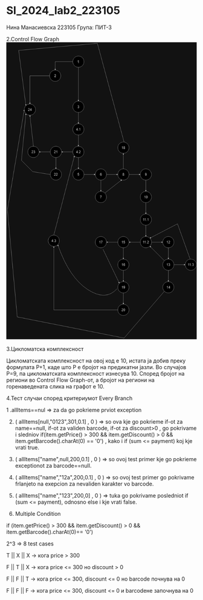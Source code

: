 # SI_2024_lab2_223105
Нина Манасиевска 223105
Група: ПИТ-3

2.Control Flow Graph
![finalv2](https://github.com/ninamanas/SI_2024_lab2_223105/blob/master/cfg.drawio%20(1).png)

3.Цикломатска комплексност

Цикломатската комплексност на овој код е 10, истата ја добив преку формулата P+1, каде што P е бројот на предикатни јазли. Во случајoв P=9, па цикломатската комплексност изнесува 10.
Според бројот на региони во Control Flow Graph-от, а бројот на региони на горенаведената слика на графот е 10.

4.Тест случаи според критериумот Every Branch

1 .allItems==nul  => za da go pokrieme prviot exception

2. ( allItems[null,"0123",301,0.1] , 0 )  => so ova kje go pokrieme if-ot za name==null, if-ot za validen barcode, if-ot za discount>0 ,  go pokrivame i sledniov 
  if(item.getPrice() > 300 && item.getDiscount() > 0 && item.getBarcode().charAt(0) == '0') , kako i  if (sum <= payment) koj kje vrati true.
  
3. ( allItems["name",null,200,0.1] , 0 ) => so ovoj test primer kje go pokrieme exceptionot za barcode==null.
   
4. ( allItems["name","12a",200,0.1] , 0 ) => so ovoj test primer go pokrivame frlanjeto na exepcion za nevaliden karakter vo barcode.
   
5. ( allItems["name","123",200,0] , 0 )  => tuka go pokrivame posledniot  if (sum <= payment), odnosno else i kje vrati false.




5. Multiple Condition

if (item.getPrice() > 300 && item.getDiscount() > 0 && item.getBarcode().charAt(0)== '0')

2^3 => 8 test cases
   
T || X || X -> кога price > 300

F || T || X -> кога price <= 300 но discount > 0

F || F || T -> кога price <= 300, discount <= 0 но barcode почнува на 0 

F || F || F -> кога price <= 300, discount <= 0 и barcodeне започнува на 0


